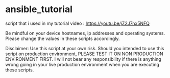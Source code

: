 # ansible_tutorial
script that i used in my tutorial video : https://youtu.be/jZ2J7nx5NFQ

Be mindful on your device hostnames, ip addresses and operating systems. Please change the values in these scripts accordingly.

Disclaimer:
Use this script at your own risk.
Should you intended to use this script on production environment,
PLEASE TEST IT ON NON PRODUCTION ENVIRONMENT FIRST.
I will not bear any responsibility if there is anything wrong going in your live production environment when you are executing these scripts.
